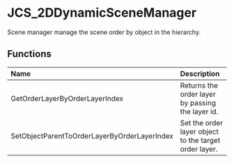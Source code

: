 # JCS_2DDynamicSceneManager

Scene manager manage the scene order by object in the hierarchy.

## Functions

| Name                                         | Description                                           |
|:---------------------------------------------|:------------------------------------------------------|
| GetOrderLayerByOrderLayerIndex               | Returns the order layer by passing the layer id.      |
| SetObjectParentToOrderLayerByOrderLayerIndex | Set the order layer object to the target order layer. |

